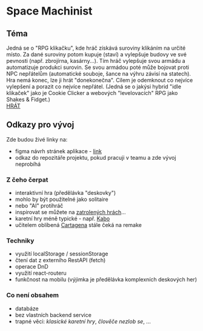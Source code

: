 # Space Machinist
## Téma

Jedná se o "RPG klikačku", kde hráč získává suroviny klikáním na určité místo. Za dané suroviny potom kupuje (staví) a vylepšuje budovy ve své pevnosti (např. zbrojírna, kasárny...). Tím hráč vylepšuje svou armádu a automatizuje produkci surovin. Se svou armádou poté může bojovat proti NPC nepřátelům (automatické souboje, šance na výhru závisí na statech). 
Hra nemá konec, lze ji hrát "donekonečna". Cílem je odemknout co nejvíce vylepšení a porazit co nejvíce nepřátel.
(Jedná se o jakýsi hybrid "idle klikaček" jako je Cookie Clicker a webových "levelovacích" RPG jako Shakes & Fidget.)  
[HRÁT](https://pslib-cz.github.io/2023-p3a-mpa-react-project-CernyDavid/)
## Odkazy pro vývoj

Zde budou živé linky na:
- figma návrh stránek aplikace - [link](https://www.figma.com/file/Ud7NXo1EMW25QHoo9L6A27/React-project?type=design&node-id=0-1&mode=design&t=GdXxIi0Gb55nIwbv-0)
- odkaz do repozitáře projektu, pokud pracuji v teamu a zde vývoj neprobíhá

### Z čeho čerpat

- interaktivní hra (předělávka "deskovky")
- mohlo by být použitelné jako solitaire
- nebo "AI" protihráč
- inspirovat se můžete na [zatrolených hrách](https://www.zatrolene-hry.cz/katalog-her/?fType=cat&keyword=&theme=-1&category=-1&minlength=-1&maxlength=-1&localization=6%2C+7%2C+8&min_players=1&max_players=1&age=-1)...
- karetní hry méně typické - např. [Kabo](https://www.zatrolene-hry.cz/spolecenska-hra/kabo-8341/)
- učitelem oblíbená [Cartagena](https://www.zatrolene-hry.cz/spolecenska-hra/cartagena-422/) stále čeká na remake

### Techniky

- využití localStorage / sessionStorage
- čtení dat z externího RestAPI (fetch)
- operace DnD
- využití react-routeru
- funkčnost na mobilu (výjimka je předělávka komplexních deskových her)

### Co není obsahem 

- databáze
- bez vlastních backend service
- trapné věci: *klasické karetní hry*, *člověče nezlob se*, ...
